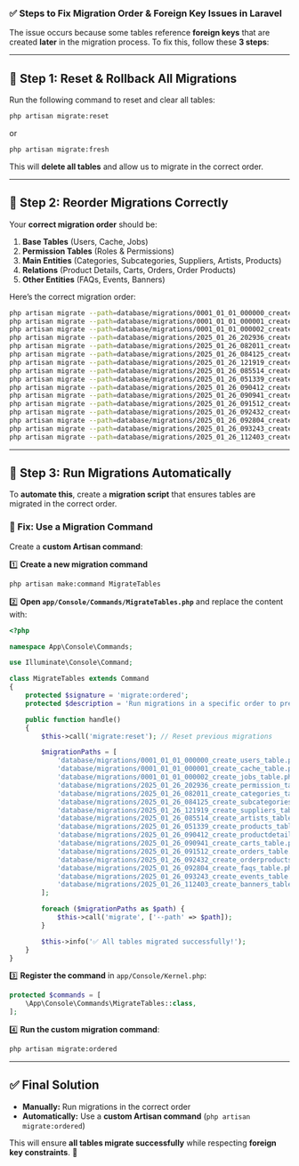### **✅ Steps to Fix Migration Order & Foreign Key Issues in Laravel**
The issue occurs because some tables reference **foreign keys** that are created **later** in the migration process. To fix this, follow these **3 steps**:

---

## **🚀 Step 1: Reset & Rollback All Migrations**
Run the following command to reset and clear all tables:
```sh
php artisan migrate:reset
```
or
```sh
php artisan migrate:fresh
```
This will **delete all tables** and allow us to migrate in the correct order.

---

## **🚀 Step 2: Reorder Migrations Correctly**
Your **correct migration order** should be:
1. **Base Tables** (Users, Cache, Jobs)
2. **Permission Tables** (Roles & Permissions)
3. **Main Entities** (Categories, Subcategories, Suppliers, Artists, Products)
4. **Relations** (Product Details, Carts, Orders, Order Products)
5. **Other Entities** (FAQs, Events, Banners)

Here’s the correct migration order:
```sh
php artisan migrate --path=database/migrations/0001_01_01_000000_create_users_table.php
php artisan migrate --path=database/migrations/0001_01_01_000001_create_cache_table.php
php artisan migrate --path=database/migrations/0001_01_01_000002_create_jobs_table.php
php artisan migrate --path=database/migrations/2025_01_26_202936_create_permission_tables.php
php artisan migrate --path=database/migrations/2025_01_26_082011_create_categories_table.php
php artisan migrate --path=database/migrations/2025_01_26_084125_create_subcategories_table.php
php artisan migrate --path=database/migrations/2025_01_26_121919_create_suppliers_table.php
php artisan migrate --path=database/migrations/2025_01_26_085514_create_artists_table.php
php artisan migrate --path=database/migrations/2025_01_26_051339_create_products_table.php
php artisan migrate --path=database/migrations/2025_01_26_090412_create_productdetails_table.php
php artisan migrate --path=database/migrations/2025_01_26_090941_create_carts_table.php
php artisan migrate --path=database/migrations/2025_01_26_091512_create_orders_table.php
php artisan migrate --path=database/migrations/2025_01_26_092432_create_orderproducts_table.php
php artisan migrate --path=database/migrations/2025_01_26_092804_create_faqs_table.php
php artisan migrate --path=database/migrations/2025_01_26_093243_create_events_table.php
php artisan migrate --path=database/migrations/2025_01_26_112403_create_banners_table.php
```

---

## **🚀 Step 3: Run Migrations Automatically**
To **automate this**, create a **migration script** that ensures tables are migrated in the correct order.

### **🔹 Fix: Use a Migration Command**
Create a **custom Artisan command**:

1️⃣ **Create a new migration command**
```sh
php artisan make:command MigrateTables
```

2️⃣ **Open `app/Console/Commands/MigrateTables.php`** and replace the content with:
```php
<?php

namespace App\Console\Commands;

use Illuminate\Console\Command;

class MigrateTables extends Command
{
    protected $signature = 'migrate:ordered';
    protected $description = 'Run migrations in a specific order to prevent foreign key issues';

    public function handle()
    {
        $this->call('migrate:reset'); // Reset previous migrations

        $migrationPaths = [
            'database/migrations/0001_01_01_000000_create_users_table.php',
            'database/migrations/0001_01_01_000001_create_cache_table.php',
            'database/migrations/0001_01_01_000002_create_jobs_table.php',
            'database/migrations/2025_01_26_202936_create_permission_tables.php',
            'database/migrations/2025_01_26_082011_create_categories_table.php',
            'database/migrations/2025_01_26_084125_create_subcategories_table.php',
            'database/migrations/2025_01_26_121919_create_suppliers_table.php',
            'database/migrations/2025_01_26_085514_create_artists_table.php',
            'database/migrations/2025_01_26_051339_create_products_table.php',
            'database/migrations/2025_01_26_090412_create_productdetails_table.php',
            'database/migrations/2025_01_26_090941_create_carts_table.php',
            'database/migrations/2025_01_26_091512_create_orders_table.php',
            'database/migrations/2025_01_26_092432_create_orderproducts_table.php',
            'database/migrations/2025_01_26_092804_create_faqs_table.php',
            'database/migrations/2025_01_26_093243_create_events_table.php',
            'database/migrations/2025_01_26_112403_create_banners_table.php',
        ];

        foreach ($migrationPaths as $path) {
            $this->call('migrate', ['--path' => $path]);
        }

        $this->info('✅ All tables migrated successfully!');
    }
}
```

3️⃣ **Register the command** in `app/Console/Kernel.php`:
```php
protected $commands = [
    \App\Console\Commands\MigrateTables::class,
];
```

4️⃣ **Run the custom migration command**:
```sh
php artisan migrate:ordered
```

---

## **✅ Final Solution**
- **Manually:** Run migrations in the correct order
- **Automatically:** Use a **custom Artisan command** (`php artisan migrate:ordered`)

This will ensure **all tables migrate successfully** while respecting **foreign key constraints**. 🚀
